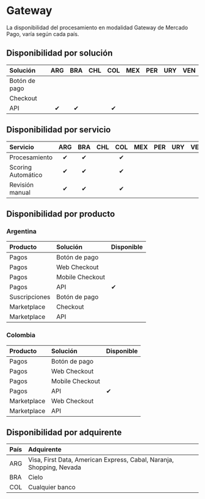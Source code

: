 # Gateway

La disponibilidad del procesamiento en modalidad Gateway de Mercado Pago, varía según cada país.

## Disponibilidad por solución

Solución                | ARG  | BRA  | CHL  | COL  | MEX  | PER  | URY  | VEN  |
:---------------------- |:---: |:---: |:---: |:---: |:---: |:---: |:---: |:---: |
Botón de pago           |      |      |      |      |      |      |      |      |
Checkout                |      |      |      |      |      |      |      |      |
API                     | ✔    | ✔    |      | ✔    |      |      |      |      |

## Disponibilidad por servicio

Servicio                | ARG  | BRA  | CHL  | COL  | MEX  | PER  | URY  | VEN  |
:---------------------- |:---: |:---: |:---: |:---: |:---: |:---: |:---: |:---: |
Procesamiento           | ✔    | ✔    |      | ✔    |      |      |      |      |
Scoring Automático      | ✔    | ✔    |      | ✔    |      |      |      |      |
Revisión manual         | ✔    | ✔    |      | ✔    |      |      |      |      |

## Disponibilidad por producto

### Argentina

Producto      | Solución        | Disponible
:------------ |:--------------- |:------------------- |
Pagos         | Botón de pago   |
Pagos         | Web Checkout    |
Pagos         | Mobile Checkout |
Pagos         | API             | ✔
Suscripciones | Botón de pago   |
Marketplace   | Checkout        |
Marketplace   | API             |

### Colombia

Producto      | Solución        | Disponible
:------------ |:--------------- |:------------------- |
Pagos         | Botón de pago   |
Pagos         | Web Checkout    |
Pagos         | Mobile Checkout |
Pagos         | API             | ✔
Marketplace   | Web Checkout    |
Marketplace   | API             |

## Disponibilidad por adquirente

| País          | Adquirente                                          |
| :------------ | :-------------------------------------------------- |
| ARG           | Visa, First Data, American Express, Cabal, Naranja, Shopping, Nevada
| BRA           | Cielo
| COL           | Cualquier banco
